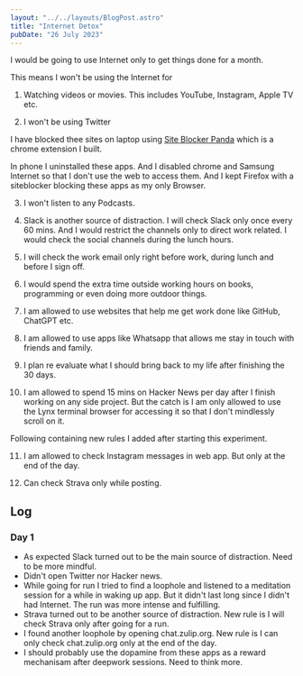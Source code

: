 ```yaml
---
layout: "../../layouts/BlogPost.astro"
title: "Internet Detox"
pubDate: "26 July 2023"
---
```

I would be going to use Internet only to get things done for a month.

This means I won't be using the Internet for

1. Watching videos or movies. This includes YouTube, Instagram, Apple TV etc.

2. I won't be using Twitter

I have blocked thee sites on laptop using [Site Blocker Panda](https://chrome.google.com/webstore/detail/site-blocker-panda/hnekbenciimgdilimapcjnaonmfnjfdb) which is a chrome extension I built.

In phone I uninstalled these apps. And I disabled chrome and Samsung Internet so that I don't use the web to access them. And I kept Firefox with a siteblocker blocking these apps as my only Browser.

3. I won't listen to any Podcasts.

4. Slack is another source of distraction. I will check Slack only once every 60 mins. And I would restrict the channels only to direct work related. I would check the social channels during the lunch hours.

5. I will check the work email only right before work, during lunch and before I sign off. 

6. I would spend the extra time outside working hours on books,  programming or even doing more outdoor things.

7. I am allowed to use websites that help me get work done like GitHub, ChatGPT etc.

8. I am allowed to use apps like Whatsapp that allows me stay in touch with friends and family. 

9. I plan re evaluate what I should bring back to my life after finishing the 30 days.

10. I am allowed to spend 15 mins on Hacker News per day after I finish working on any side project. But the catch is I am only allowed to use the Lynx terminal browser for accessing it so that I don't mindlessly scroll on it.

Following containing new rules I added after starting this experiment. 

11. I am allowed to check Instagram messages in web app. But only at the end of the day.

12. Can check Strava only while posting.

## Log

### Day 1

* As expected Slack turned out to be the main source of distraction. Need to be more mindful.
* Didn't open Twitter nor Hacker news.
* While going for run I tried to find a loophole and listened to a meditation session for a while in waking up app. But it didn't last long since I didn't had Internet. The run was more intense and fulfilling. 
* Strava turned out to be another source of distraction. New rule is I will check Strava only after going for a run.
* I found another loophole by opening chat.zulip.org. New rule is I can only check chat.zulip.org only at the end of the day. 
* I should probably use the dopamine from these apps as a reward mechanisam after deepwork sessions. Need to think more. 